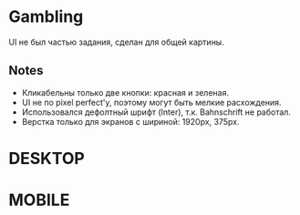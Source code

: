 # Gambling
UI не был частью задания, сделан для общей картины.

## Notes
- Кликабельны только две кнопки: красная и зеленая.
- UI не по pixel perfect'y, поэтому могут быть мелкие расхождения.
- Использовался дефолтный шрифт (Inter), т.к. Bahnschrift не работал.
- Верстка только для экранов с шириной: 1920px, 375px.

# DESKTOP

# MOBILE
